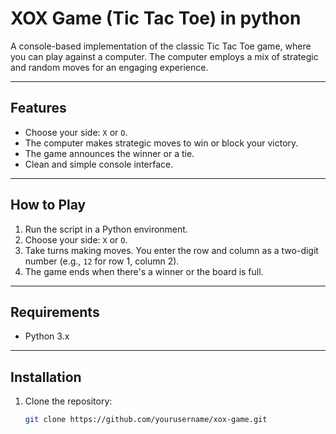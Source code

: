# XOX Game (Tic Tac Toe) in python

A console-based implementation of the classic Tic Tac Toe game, where you can play against a computer. The computer employs a mix of strategic and random moves for an engaging experience.

---

## Features

- Choose your side: `X` or `O`.
- The computer makes strategic moves to win or block your victory.
- The game announces the winner or a tie.
- Clean and simple console interface.

---

## How to Play

1. Run the script in a Python environment.
2. Choose your side: `X` or `O`.
3. Take turns making moves. You enter the row and column as a two-digit number (e.g., `12` for row 1, column 2).
4. The game ends when there's a winner or the board is full.

---

## Requirements

- Python 3.x

---

## Installation

1. Clone the repository:
   ```bash
   git clone https://github.com/yourusername/xox-game.git
